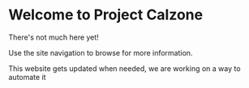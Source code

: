 # Welcome to Project Calzone
There's not much here yet!

Use the site navigation to browse for more information.

This website gets updated when needed, we are working on a way to automate it

